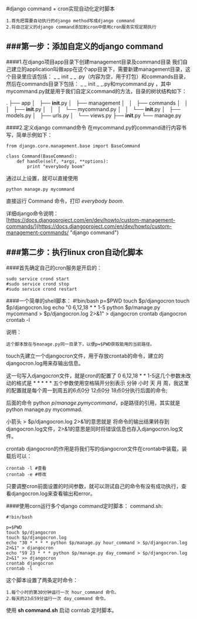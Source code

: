 #django command + cron实现自动化定时脚本


	1.首先把需要自动执行的django method写成django command
	2.将自己定义的django command添加到cron中使用cron服务实现定期执行


###第一步：添加自定义的django command
---

####1.在django项目app目录下创建management目录及command目录
我们自己建立的application叫做app在这个app目录下，需要新建management目录，这个目录里应该包括： _ _ init _ _ .py（内容为空，用于打包）和commands目录，然后在commands目录下包括： _ _ init _ _.py和mycommand.py ，其中 mycommand.py就是用于我们自定义command的方法，目录的树状结构如下：

  .
  ├── app
  │   ├── __init__.py
  │   ├── management
  │   │   ├── commands
  │   │   │   ├── __init__.py
  │   │   │   └── mycommand.py
  │   │   └── __init__.py
  │   ├── models.py
  │   ├── urls.py
  │   └── views.py
  ├── __init__.py
  └── manage.py

####2.定义django command命令
在mycommand.py的command进行内容书写，简单示例如下：

	from django.core.management.base import BaseCommand           
	 
	class Command(BaseCommand):
	    def handle(self, *args, **options):         
	        print "everybody boom"

通过以上设置，就可以直接使用 	
	
	python manage.py mycommand

直接运行 Command 命令，打印 *everybody boom*.

详细django命令说明：[https://docs.djangoproject.com/en/dev/howto/custom-management-commands/](https://docs.djangoproject.com/en/dev/howto/custom-management-commands/ "django command")


###第二步：执行linux cron自动化脚本
---

####首先确定自己的cron服务是开启的：

	sudo service crond start
	#sudo service crond stop
	#sudo service crond restart

####一个简单的shell脚本：
	#!bin/bash
	p=$PWD
	touch $p/djangocron
	touch $p/djangocron.log
	echo "0 6,12,18 * * 1-5 python $p/manage.py mycommand > $p/djangocron.log 2>&1" > djangocron
	crontab djangocron 
	crontab -l

说明：

	这个脚本放在与manage.py同一目录下，以便p=$PWD获取能用的当前路径。 
  touch先建立一个djangocron文件，用于存放crontab的命令，建立的djangocron.log用来存输出信息。

这一句写入djangocron文件，就是cron的配置了 0 6,12,18 * * 1-5这几个参数未改动的格式是 * * * * * 五个参数使用空格隔开分别表示 分钟 小时 天 月 周，我这里的配置就是每个周一到周五的6点0分 12点0分 18点0分执行后面的命令; 

后面的命令 python $p/manage.py mycommand，$p是路径的引用，其实就是 python manage.py mycommad.   

小箭头 > $p/djangocron.log 2>&1的意思就是 将命令的输出结果转存到djangocron.log文件，2>&1的意思是同时将错误信息也存入djangocron.log文件。 

crontab djangocron的作用是将我们写的djangocron文件在crontab中装载，装载后可以： 

	crontab -l #查看
	crontab -e #修改

只要调整cron前面设置的时间参数，就可以测试自己的命令有没有成功执行，查看djangocron.log来查看输出和error。

####使用corn运行多个django command定时脚本：
command.sh:

	#!bin/bash

	p=$PWD
	touch $p/djangocron
	touch $p/djangocron.log
	echo "30 * * * * python $p/manage.py hour_command > $p/djangocron.log 2>&1" > djangocron
	echo "59 23 * * * python $p/manage.py day_command > $p/djangocron.log 2>&1" >> djangocron
	crontab djangocron
	crontab -l

这个脚本设置了两条定时命令：

	1.每个小时的第30分钟运行一次 hour_command 命令。
	2.每天的23点59分运行一次 day_command 命令。

使用 **sh command.sh** 启动 corntab 定时脚本。
